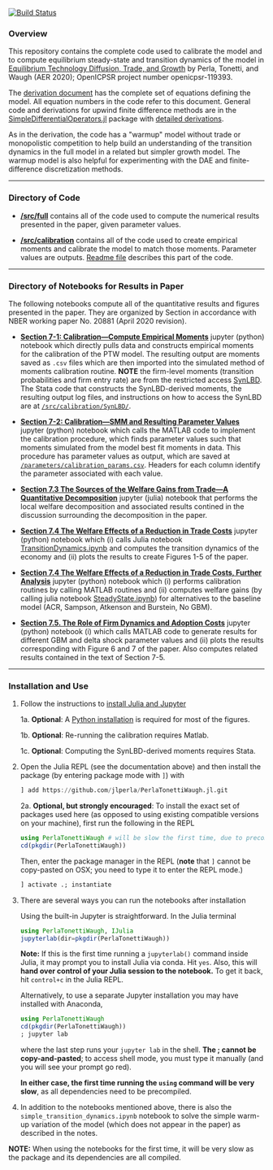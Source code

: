[![Build Status](https://travis-ci.com/jlperla/PerlaTonettiWaugh.jl.svg?token=G6ge79qYLosYiRGJBp1G&branch=master)](https://travis-ci.com/jlperla/PerlaTonettiWaugh.jl) 

### Overview

This repository contains the complete code used to calibrate the model and to compute equilibrium steady-state and transition dynamics of the model in [Equilibrium Technology Diffusion, Trade, and Growth](https://christophertonetti.com/files/papers/PerlaTonettiWaugh_DiffusionTradeAndGrowth.pdf) by Perla, Tonetti, and Waugh (AER 2020); OpenICPSR project number openicpsr-119393.

The [derivation document](/docs/numerical_algorithm.pdf) has the complete set of equations defining the model. All equation numbers in the code refer to this document. General code and derivations for upwind finite difference methods are in the [SimpleDifferentialOperators.jl](https://github.com/QuantEcon/SimpleDifferentialOperators.jl) package with [detailed derivations](https://github.com/QuantEcon/SimpleDifferentialOperators.jl/releases/download/dev/discretized-differential-operator-derivation.pdf).

As in the derivation, the code has a "warmup" model without trade or monopolistic competition to help build an understanding of the transition dynamics in the full model in a related but simpler growth model. The warmup model is also helpful for experimenting with the DAE and finite-difference discretization methods.

---
### Directory of Code

* **[/src/full](/src/full)** contains all of the code used to compute the numerical results presented in the paper, given parameter values.

* **[/src/calibration](/src/calibration)** contains all of the code used to create empirical moments and calibrate the model to match those moments. Parameter values are outputs. [Readme file](/src/calibration/README.md) describes this part of the code.

---
### Directory of Notebooks for Results in Paper

The following notebooks compute all of the quantitative results and figures presented in the paper. They are organized by Section in accordance with NBER working paper No. 20881 (April 2020 revision).

- **[Section 7-1: Calibration—Compute Empirical Moments](section_7-1.ipynb)** jupyter (python) notebook which directly pulls data and constructs empirical moments for the calibration of the PTW model. The resulting output are moments saved as ``.csv`` files which are then imported into the simulated method of moments calibration routine. **NOTE** the firm-level moments (transition probabilities and firm entry rate) are from the restricted access [SynLBD](https://www.census.gov/programs-surveys/ces/data/public-use-data/synthetic-longitudinal-business-database.html). The Stata code that constructs the SynLBD-derived moments, the resulting output log files, and instructions on how to access the SynLBD are at [``/src/calibration/SynLBD/``](/src/calibration/SynLBD/).

- **[Section 7-2: Calibration—SMM and Resulting Parameter Values](section_7-2.ipynb)** jupyter (python) notebook which calls the MATLAB code to implement the calibration procedure, which finds parameter values such that moments simulated from the model best fit moments in data. This procedure has parameter values as output, which are saved at [``/parameters/calibration_params.csv``](/parameters/calibration_params.csv). Headers for each column identify the parameter associated with each value.

- **[Section 7.3 The Sources of the Welfare Gains from Trade—A Quantitative Decomposition](section_7-3.ipynb)** jupyter (julia) notebook that performs the local welfare decomposition and associated results contined in the discussion surrounding the decomposition in the paper.

- **[Section 7.4 The Welfare Effects of a Reduction in Trade Costs](section_7-4_main.ipynb)** jupyter (python) notebook which (i) calls Julia notebook [TransitionDynamics.ipynb](TransitionDynamics.ipynb) and computes the transition dynamics of the economy and (ii) plots the results to create Figures 1-5 of the paper.

- **[Section 7.4 The Welfare Effects of a Reduction in Trade Costs, Further Analysis](section_7-4_more.ipynb)** jupyter (python) notebook which (i) performs calibration routines by calling MATLAB routines and (ii) computes welfare gains (by calling julia notebook [SteadyState.ipynb](SteadyState.ipynb)) for alternatives to the baseline model (ACR, Sampson, Atkenson and Burstein, No GBM).

- **[Section 7.5. The Role of Firm Dynamics and Adoption Costs](section_7-5.ipynb)** jupyter (python) notebook (i) which calls MATLAB code to generate results for different GBM and delta shock parameter values and (ii) plots the results corresponding with Figure 6 and 7 of the paper. Also computes related results contained in the text of Section 7-5.

---
### Installation and Use

1. Follow the instructions to [install Julia and Jupyter](https://julia.quantecon.org/getting_started_julia/getting_started.html)

    1a. **Optional**: A [Python installation](https://www.anaconda.com/products/individual#Downloads) is required for most of the figures.   
    
    1b. **Optional**: Re-running the calibration requires Matlab.
	
	1c. **Optional**: Computing the SynLBD-derived moments requires Stata.
    
2. Open the Julia REPL (see the documentation above) and then install the package (by entering package mode with `]`) with

    ```julia
    ] add https://github.com/jlperla/PerlaTonettiWaugh.jl.git
    ```

   2a. **Optional, but strongly encouraged**: To install the exact set of packages used here (as opposed to using existing compatible versions on your machine), first run the following in the REPL

      ```julia
      using PerlaTonettiWaugh # will be slow the first time, due to precompilation
      cd(pkgdir(PerlaTonettiWaugh))
      ```
      Then, enter the package manager in the REPL  (**note** that `]` cannot be copy-pasted on OSX; you need to type it to enter the REPL mode.)
      ```julia
      ] activate .; instantiate
      ```

3. There are several ways you can run the notebooks after installation

    Using the built-in Jupyter is straightforward.  In the Julia terminal
    ```julia
    using PerlaTonettiWaugh, IJulia
    jupyterlab(dir=pkgdir(PerlaTonettiWaugh))
    ```

   **Note:** If this is the first time running a `jupyterlab()` command inside Julia, it may prompt you to install Julia via conda. Hit `yes`. Also, this will **hand over control of your Julia session to the notebook.** To get it back, hit `control+c` in the Julia REPL.

    Alternatively, to use a separate Jupyter installation you may have installed with Anaconda,
    ```julia
    using PerlaTonettiWaugh
    cd(pkgdir(PerlaTonettiWaugh))
    ; jupyter lab
    ```
    where the last step runs your `jupyter lab` in the shell. **The ; cannot be copy-and-pasted**; to access shell mode, you must type it manually (and you will see your prompt go red).

    **In either case, the first time running the `using` command will be very slow**, as all dependencies need to be precompiled.

4. In addition to the notebooks mentioned above, there is also the `simple_transition_dynamics.ipynb` notebook to solve the simple warm-up variation of the model (which does not appear in the paper) as described in the notes.

**NOTE:** When using the notebooks for the first time, it will be very slow as the package and its dependencies are all compiled.
